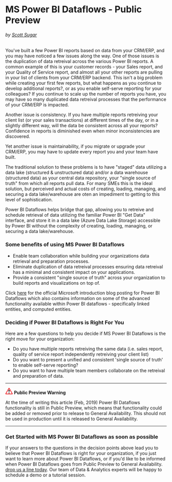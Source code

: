 # MS Power BI Dataflows - Public Preview
###### by [Scott Sugar](https://linkedin.com/in/scottsugar)

You've built a few Power BI reports based on data from your CRM/ERP, and you may have noticed a few issues along the way.  One of those issues is the duplication of data retreival across the various Power BI reports.  A common example of this is your customer records - your Sales report, and your Quality of Service report, and almost all your other reports are pulling in your list of clients from your CRM/ERP backend.  This isn't a big problem while creating your first few reports, but what happens as you continue to develop additional reports?, or as you enable self-serve reporting for your colleagues?  If you continue to scale up the number of reports you have, you may have so many duplicated data retreival processes that the performance of your CRM/ERP is impacted.

Another issue is consistency.  If you have multiple reports retreiving your client list (or your sales transactions) at different times of the day, or in a slightly different way, will the data be consistent across all your reports?  Confidence in reports is diminished even when minor inconsistencies are discovered.

Yet another issue is maintainability, if you migrate or upgrade your CRM/ERP, you may have to update every report you and your team have built.

The traditional solution to these problems is to have "staged" data utilizing a data lake (structured & unstructured data) and/or a data warehouse (structured data) as your central data repository, your "single source of truth" from which all reports pull data.  For many SMEs this is the ideal solution, but perceived and actual costs of creating, loading, managing, and securing a data lake/warehouse are oten an impediment to getting to this level of sophistication.

Power BI Dataflows helps bridge that gap, allowing you to retreive and schedule retrieval of data utilizing the familiar Power BI "Get Data" interface, and store it in a data lake (Azure Data Lake Storage) accessible by Power BI without the complexity of creating, loading, managing, or securing a data lake/warehouse.

### Some benefits of using MS Power BI Dataflows
* Enable team collaboration while building your organizations data retrieval and preparation processes.
* Eliminate duplication of data retreival processes ensuring data retreival has a minimal and consistent impact on your applications.
* Provide a consistent "single source of truth" across your organization to build reports and visualizations on top of.

Click [here](https://powerbi.microsoft.com/en-us/blog/introducing-power-bi-data-prep-wtih-dataflows/) for the official Microsoft introduction blog posting for Power BI Dataflows which also contains information on some of the advanced functionality available within Power BI dataflows - specifically linked entities, and computed entities.

### Deciding if Power BI Dataflows is Right For You
Here are a few questions to help you decide if MS Power BI Dataflows is the right move for your organization:
* Do you have multiple reports retreiving the same data (i.e. sales report, quality of service report independently retreiving your client list)
* Do you want to present a unified and consistent 'single source of truth' to enable self-serve reporting?
* Do you want to have multiple team members collaborate on the retreival and preparation of data.

---
![warning](images/warning.png) **Public Preview Warning** 

At the time of writing this article (Feb, 2019) Power BI Dataflows functionality is still in Public Preview, which means that functionality could be added or removed prior to release to General Availability.  This should not be used in production until it is released to General Availability.

---

### Get Started with MS Power BI Dataflows as soon as possible
If your answers to the questions in the decision points above lead you to believe that Power BI Dataflows is right for your organization, if you just want to learn more about Power BI Dataflows, or if you'd like to be informed when Power BI Dataflows goes from Public Preview to General Availability.  [drop us a line today](mailto:cloud@proserveit.com?Subject=I%20Want%20To%20Learn%20More%20About%20Power%20BI%20Dataflows). Our team of Data & Analytics experts will be happy to schedule a demo or a tutorial session.